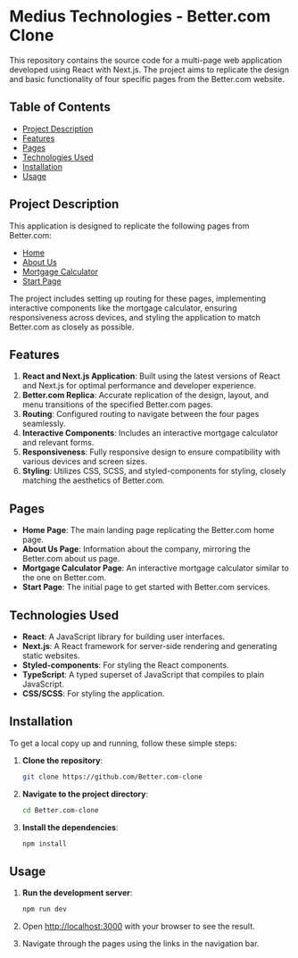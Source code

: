 
# Medius Technologies - Better.com Clone

This repository contains the source code for a multi-page web application developed using React with Next.js. The project aims to replicate the design and basic functionality of four specific pages from the Better.com website.

## Table of Contents

- [Project Description](#project-description)
- [Features](#features)
- [Pages](#pages)
- [Technologies Used](#technologies-used)
- [Installation](#installation)
- [Usage](#usage) 

## Project Description

This application is designed to replicate the following pages from Better.com:

- [Home](https://better.com)
- [About Us](https://better.com/about-us/)
- [Mortgage Calculator](https://better.com/mortgage-calculator?taxes=265&zip=421005)
- [Start Page](https://better.com/start)

The project includes setting up routing for these pages, implementing interactive components like the mortgage calculator, ensuring responsiveness across devices, and styling the application to match Better.com as closely as possible.

## Features

1. **React and Next.js Application**: Built using the latest versions of React and Next.js for optimal performance and developer experience.
2. **Better.com Replica**: Accurate replication of the design, layout, and menu transitions of the specified Better.com pages.
3. **Routing**: Configured routing to navigate between the four pages seamlessly.
4. **Interactive Components**: Includes an interactive mortgage calculator and relevant forms.
5. **Responsiveness**: Fully responsive design to ensure compatibility with various devices and screen sizes.
6. **Styling**: Utilizes CSS, SCSS, and styled-components for styling, closely matching the aesthetics of Better.com.

## Pages

- **Home Page**: The main landing page replicating the Better.com home page.
- **About Us Page**: Information about the company, mirroring the Better.com about us page.
- **Mortgage Calculator Page**: An interactive mortgage calculator similar to the one on Better.com.
- **Start Page**: The initial page to get started with Better.com services.

## Technologies Used

- **React**: A JavaScript library for building user interfaces.
- **Next.js**: A React framework for server-side rendering and generating static websites.
- **Styled-components**: For styling the React components.
- **TypeScript**: A typed superset of JavaScript that compiles to plain JavaScript.
- **CSS/SCSS**: For styling the application.

## Installation

To get a local copy up and running, follow these simple steps:

1. **Clone the repository**:

   ```bash
   git clone https://github.com/Better.com-clone
   ```

2. **Navigate to the project directory**:

   ```bash
   cd Better.com-clone
   ```

3. **Install the dependencies**:

   ```bash
   npm install
   ```

## Usage

1. **Run the development server**:

   ```bash
   npm run dev
   ```

2. Open [http://localhost:3000](http://localhost:3000) with your browser to see the result.

3. Navigate through the pages using the links in the navigation bar.
 